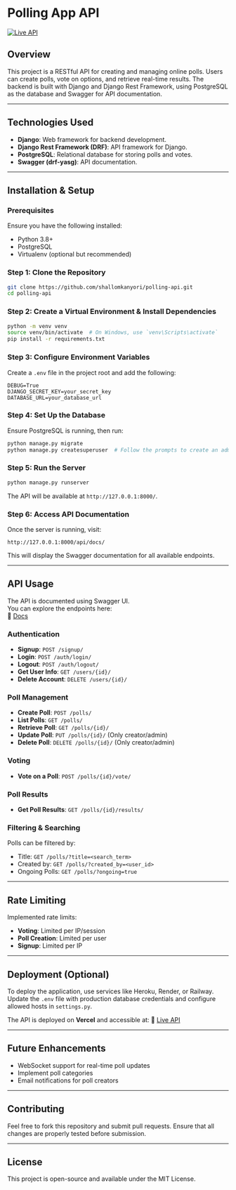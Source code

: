# Polling App API
[![Live API](https://img.shields.io/badge/API-Live-brightgreen)](https://polling-api-theta.vercel.app/)

## Overview
This project is a RESTful API for creating and managing online polls. Users can create polls, vote on options, and retrieve real-time results. The backend is built with Django and Django Rest Framework, using PostgreSQL as the database and Swagger for API documentation.

---
## Technologies Used
- **Django**: Web framework for backend development.
- **Django Rest Framework (DRF)**: API framework for Django.
- **PostgreSQL**: Relational database for storing polls and votes.
- **Swagger (drf-yasg)**: API documentation.

---
## Installation & Setup

### Prerequisites
Ensure you have the following installed:
- Python 3.8+
- PostgreSQL
- Virtualenv (optional but recommended)

### Step 1: Clone the Repository
```sh
git clone https://github.com/shallomkanyori/polling-api.git
cd polling-api
```

### Step 2: Create a Virtual Environment & Install Dependencies
```sh
python -m venv venv
source venv/bin/activate  # On Windows, use `venv\Scripts\activate`
pip install -r requirements.txt
```

### Step 3: Configure Environment Variables
Create a `.env` file in the project root and add the following:
```env
DEBUG=True
DJANGO_SECRET_KEY=your_secret_key
DATABASE_URL=your_database_url
```

### Step 4: Set Up the Database
Ensure PostgreSQL is running, then run:
```sh
python manage.py migrate
python manage.py createsuperuser  # Follow the prompts to create an admin user
```

### Step 5: Run the Server
```sh
python manage.py runserver
```
The API will be available at `http://127.0.0.1:8000/`.

### Step 6: Access API Documentation
Once the server is running, visit:
```
http://127.0.0.1:8000/api/docs/
```
This will display the Swagger documentation for all available endpoints.

---
## API Usage
The API is documented using Swagger UI.  
You can explore the endpoints here:  
🔗 [Docs](https://polling-api-theta.vercel.app/api/docs/)

### Authentication
- **Signup**: `POST /signup/`
- **Login**: `POST /auth/login/`
- **Logout**: `POST /auth/logout/`
- **Get User Info**: `GET /users/{id}/`
- **Delete Account**: `DELETE /users/{id}/`

### Poll Management
- **Create Poll**: `POST /polls/`
- **List Polls**: `GET /polls/`
- **Retrieve Poll**: `GET /polls/{id}/`
- **Update Poll**: `PUT /polls/{id}/` (Only creator/admin)
- **Delete Poll**: `DELETE /polls/{id}/` (Only creator/admin)

### Voting
- **Vote on a Poll**: `POST /polls/{id}/vote/`

### Poll Results
- **Get Poll Results**: `GET /polls/{id}/results/`

### Filtering & Searching
Polls can be filtered by:
- Title: `GET /polls/?title=<search_term>`
- Created by: `GET /polls/?created_by=<user_id>`
- Ongoing Polls: `GET /polls/?ongoing=true`

---
## Rate Limiting
Implemented rate limits:
- **Voting**: Limited per IP/session
- **Poll Creation**: Limited per user
- **Signup**: Limited per IP

---
## Deployment (Optional)
To deploy the application, use services like Heroku, Render, or Railway. Update the `.env` file with production database credentials and configure allowed hosts in `settings.py`.

The API is deployed on **Vercel** and accessible at:
🔗 [Live API](https://polling-api-theta.vercel.app/)

---
## Future Enhancements
- WebSocket support for real-time poll updates
- Implement poll categories
- Email notifications for poll creators

---
## Contributing
Feel free to fork this repository and submit pull requests. Ensure that all changes are properly tested before submission.

---
## License
This project is open-source and available under the MIT License.